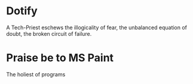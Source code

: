 # Dotify
A Tech-Priest eschews the illogicality of fear, the unbalanced equation of doubt, the broken circuit of failure.

# Praise be to MS Paint
The holiest of programs
